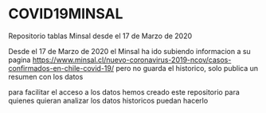 # COVID19MINSAL
Repositorio tablas Minsal desde el 17 de Marzo de 2020

Desde el 17 de Marzo de 2020 el Minsal ha ido subiendo informacion a su pagina https://www.minsal.cl/nuevo-coronavirus-2019-ncov/casos-confirmados-en-chile-covid-19/  pero no guarda el historico, solo publica un resumen con los datos 

para facilitar el acceso a los datos hemos creado este repositorio para quienes quieran analizar los datos historicos puedan hacerlo
